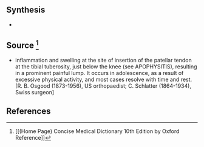 ## Synthesis
- 
## Source [^1]
- inflammation and swelling at the site of insertion of the patellar tendon at the tibial tuberosity, just below the knee (see APOPHYSITIS), resulting in a prominent painful lump. It occurs in adolescence, as a result of excessive physical activity, and most cases resolve with time and rest. \[R. B. Osgood (1873-1956), US orthopaedist; C. Schlatter (1864-1934), Swiss surgeon]
## References

[^1]: [[(Home Page) Concise Medical Dictionary 10th Edition by Oxford Reference]]